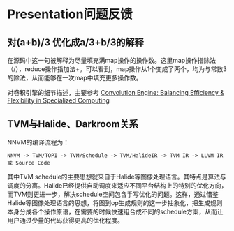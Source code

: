 # Presentation问题反馈
## 对(a+b)/3 优化成a/3+b/3的解释

在源码中这一句被解释为尽量填充满map操作的操作数。这里map操作指除法（/），reduce操作指加法+。可以看到，map操作从1个变成了两个，均为与常数3的除法，从而能够在一次map中填充更多操作数。

对卷积引擎的细节描述，主要参考
[Convolution Engine: Balancing Efficiency & Flexibility in
Specialized Computing]( https://github.com/Compiler-02/darkroom/blob/maste/Darkroom_Source_Code_Analysis/2013.convolution.isca_.pdf)

## TVM与Halide、Darkroom关系

NNVM的编译流程为：
```
NNVM -> TVM/TOPI -> TVM/Schedule -> TVM/HalideIR -> TVM IR -> LLVM IR 或 Source Code
```
其中TVM schedule的主要思想就来自于Halide等图像处理语言。其特点是算法与调度的分离。Halide已经提供自动调度来适应不同平台结构上的特别的优化方向，而TVM则更进一步，解决schedule空间包含手写优化的问题。这样，通过借鉴Halide等图像处理语言的思想，将图到op生成规则的这一步抽象化，把生成规则本身分成各个操作原语，在需要的时候快速组合成不同的schedule方案，从而让用户通过少量的代码获得更高的优化程度。

